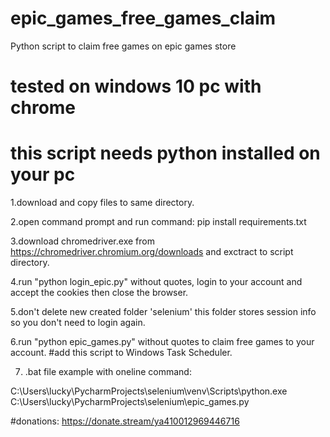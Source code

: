 # epic_games_free_games_claim
Python script to claim free games on epic games store

# tested on windows 10 pc with chrome
# this script needs python installed on your pc

1.download and copy files to same directory.

2.open command prompt and run command: pip install requirements.txt

3.download chromedriver.exe from https://chromedriver.chromium.org/downloads and exctract to script directory.

4.run "python login_epic.py" without quotes, login to your account and accept the cookies then close the browser.

5.don't delete new created folder 'selenium' this folder stores session info so you don't need to login again.

6.run "python epic_games.py" without quotes to claim free games to your account. #add this script to Windows Task Scheduler.

7. .bat file example with oneline command:

C:\Users\lucky\PycharmProjects\selenium\venv\Scripts\python.exe C:\Users\lucky\PycharmProjects\selenium\epic_games.py


#donations: https://donate.stream/ya410012969446716
